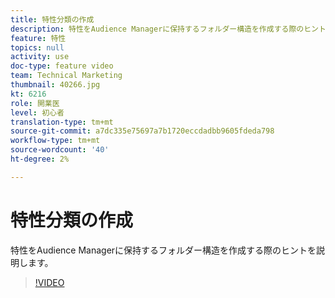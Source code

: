 ```yaml
---
title: 特性分類の作成
description: 特性をAudience Managerに保持するフォルダー構造を作成する際のヒントを説明します。
feature: 特性
topics: null
activity: use
doc-type: feature video
team: Technical Marketing
thumbnail: 40266.jpg
kt: 6216
role: 開業医
level: 初心者
translation-type: tm+mt
source-git-commit: a7dc335e75697a7b1720eccdadbb9605fdeda798
workflow-type: tm+mt
source-wordcount: '40'
ht-degree: 2%

---
```



# 特性分類の作成

特性をAudience Managerに保持するフォルダー構造を作成する際のヒントを説明します。

>[!VIDEO](https://video.tv.adobe.com/v/40266/?quality=12&learn=on)
